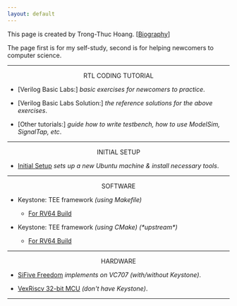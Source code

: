 ```yaml
---
layout: default
---
```


This page is created by Trong-Thuc Hoang. \[[Biography](./bio.md)\]

The page first is for my self-study, second is for helping newcomers to computer science.

* * *

<p style="text-align:center">RTL CODING TUTORIAL</p>

- [Verilog Basic Labs:] *basic exercises for newcomers to practice*.

- [Verilog Basic Labs Solution:] *the reference solutions for the above exercises*.

- [Other tutorials:] *guide how to write testbench, how to use ModelSim, SignalTap, etc*.

* * *

<p style="text-align:center">INITIAL SETUP</p>

- [Initial Setup](./init.md) *sets up a new Ubuntu machine & install necessary tools*.

* * *

<p style="text-align:center">SOFTWARE</p>

- Keystone: TEE framework *(using Makefile)*

  * [For RV64 Build](./keystone-makefile-64.md)

- Keystone: TEE framework *(using CMake)* *(\*upstream\*)*

  * [For RV64 Build](./keystone-cmake-64.md)

* * *

<p style="text-align:center">HARDWARE</p>

- [SiFive Freedom](./vc707.md) *implements on VC707 (with/without Keystone)*.

- [VexRiscv 32-bit MCU](./vexriscv.md) *(don't have Keystone)*.

* * *
